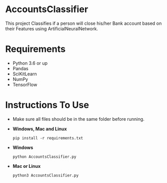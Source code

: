 # AccountsClassifier
This project Classifies if a person will close his/her Bank account based on their Features using ArtificialNeuralNetwork.

# Requirements
 - Python 3.6 or up
 - Pandas
 - SciKitLearn
 - NumPy
 - TensorFlow
 
 # Instructions To Use
 - Make sure all files should be in the same folder before running.
 
 - **Windows, Mac and Linux**
   ``` 
   pip install -r requirements.txt
   ```
 - **Windows**
   ```
   python AccountsClassifier.py
   ```
 - **Mac or Linux**
   ```
   python3 AccountsClassifier.py
   ```

